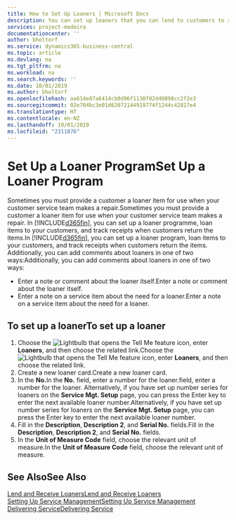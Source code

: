 ```yaml
---
title: How to Set Up Loaners | Microsoft Docs
description: You can set up loaners that you can lend to customers to replace service items while they are in service.
services: project-madeira
documentationcenter: ''
author: bholtorf
ms.service: dynamics365-business-central
ms.topic: article
ms.devlang: na
ms.tgt_pltfrm: na
ms.workload: na
ms.search.keywords: ''
ms.date: 10/01/2019
ms.author: bholtorf
ms.openlocfilehash: aa614e87a6414cb0d96f1130f02d40898cc2f2e3
ms.sourcegitcommit: 02e704bc3e01d62072144919774f1244c42827e4
ms.translationtype: HT
ms.contentlocale: en-NZ
ms.lasthandoff: 10/01/2019
ms.locfileid: "2311876"
---
```

# <a name="set-up-a-loaner-program"></a><span data-ttu-id="b0432-103">Set Up a Loaner Program</span><span class="sxs-lookup"><span data-stu-id="b0432-103">Set Up a Loaner Program</span></span>
<span data-ttu-id="b0432-104">Sometimes you must provide a customer a loaner item for use when your customer service team makes a repair.</span><span class="sxs-lookup"><span data-stu-id="b0432-104">Sometimes you must provide a customer a loaner item for use when your customer service team makes a repair.</span></span> <span data-ttu-id="b0432-105">In [!INCLUDE[d365fin](includes/d365fin_md.md)], you can set up a loaner programme, loan items to your customers, and track receipts when customers return the items.</span><span class="sxs-lookup"><span data-stu-id="b0432-105">In [!INCLUDE[d365fin](includes/d365fin_md.md)], you can set up a loaner program, loan items to your customers, and track receipts when customers return the items.</span></span> <span data-ttu-id="b0432-106">Additionally, you can add comments about loaners in one of two ways:</span><span class="sxs-lookup"><span data-stu-id="b0432-106">Additionally, you can add comments about loaners in one of two ways:</span></span>  
  
* <span data-ttu-id="b0432-107">Enter a note or comment about the loaner itself.</span><span class="sxs-lookup"><span data-stu-id="b0432-107">Enter a note or comment about the loaner itself.</span></span>  
* <span data-ttu-id="b0432-108">Enter a note on a service item about the need for a loaner.</span><span class="sxs-lookup"><span data-stu-id="b0432-108">Enter a note on a service item about the need for a loaner.</span></span>  

## <a name="to-set-up-a-loaner"></a><span data-ttu-id="b0432-109">To set up a loaner</span><span class="sxs-lookup"><span data-stu-id="b0432-109">To set up a loaner</span></span>  
1. <span data-ttu-id="b0432-110">Choose the ![Lightbulb that opens the Tell Me feature](media/ui-search/search_small.png "Tell me what you want to do") icon, enter **Loaners**, and then choose the related link.</span><span class="sxs-lookup"><span data-stu-id="b0432-110">Choose the ![Lightbulb that opens the Tell Me feature](media/ui-search/search_small.png "Tell me what you want to do") icon, enter **Loaners**, and then choose the related link.</span></span>  
2. <span data-ttu-id="b0432-111">Create a new loaner card.</span><span class="sxs-lookup"><span data-stu-id="b0432-111">Create a new loaner card.</span></span> 
3. <span data-ttu-id="b0432-112">In the **No.**</span><span class="sxs-lookup"><span data-stu-id="b0432-112">In the **No.**</span></span> <span data-ttu-id="b0432-113">field, enter a number for the loaner.</span><span class="sxs-lookup"><span data-stu-id="b0432-113">field, enter a number for the loaner.</span></span> <span data-ttu-id="b0432-114">Alternatively, if you have set up number series for loaners on the **Service Mgt. Setup** page, you can press the Enter key to enter the next available loaner number.</span><span class="sxs-lookup"><span data-stu-id="b0432-114">Alternatively, if you have set up number series for loaners on the **Service Mgt. Setup** page, you can press the Enter key to enter the next available loaner number.</span></span>  
4. <span data-ttu-id="b0432-115">Fill in the **Description**, **Description 2**, and **Serial No.** fields.</span><span class="sxs-lookup"><span data-stu-id="b0432-115">Fill in the **Description**, **Description 2**, and **Serial No.** fields.</span></span>  
5. <span data-ttu-id="b0432-116">In the **Unit of Measure Code** field, choose the relevant unit of measure.</span><span class="sxs-lookup"><span data-stu-id="b0432-116">In the **Unit of Measure Code** field, choose the relevant unit of measure.</span></span>  
  
## <a name="see-also"></a><span data-ttu-id="b0432-117">See Also</span><span class="sxs-lookup"><span data-stu-id="b0432-117">See Also</span></span>
[<span data-ttu-id="b0432-118">Lend and Receive Loaners</span><span class="sxs-lookup"><span data-stu-id="b0432-118">Lend and Receive Loaners</span></span>](service-how-to-lend-receive-loaners.md)  
[<span data-ttu-id="b0432-119">Setting Up Service Management</span><span class="sxs-lookup"><span data-stu-id="b0432-119">Setting Up Service Management</span></span>](service-setup-service.md)  
[<span data-ttu-id="b0432-120">Delivering Service</span><span class="sxs-lookup"><span data-stu-id="b0432-120">Delivering Service</span></span>](service-deliver-service.md)  


